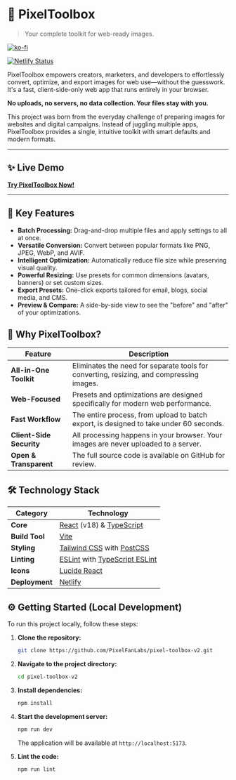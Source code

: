 # 🎨 PixelToolbox

> Your complete toolkit for web-ready images.

[![ko-fi](https://ko-fi.com/img/githubbutton_sm.svg)](https://ko-fi.com/P5P41JNX62)

[![Netlify Status](https://api.netlify.com/api/v1/badges/YOUR_NETLIFY_BADGE_ID/deploy-status)](https://app.netlify.com/sites/pixeltoolbox/deploys)

PixelToolbox empowers creators, marketers, and developers to effortlessly convert, optimize, and export images for web use—without the guesswork. It's a fast, client-side-only web app that runs entirely in your browser.

**No uploads, no servers, no data collection. Your files stay with you.**

This project was born from the everyday challenge of preparing images for websites and digital campaigns. Instead of juggling multiple apps, PixelToolbox provides a single, intuitive toolkit with smart defaults and modern formats.

---

## ✨ Live Demo

**[Try PixelToolbox Now!](https://pixeltoolbox.netlify.app/)**

---

## 🚀 Key Features

*   **Batch Processing:** Drag-and-drop multiple files and apply settings to all at once.
*   **Versatile Conversion:** Convert between popular formats like PNG, JPEG, WebP, and AVIF.
*   **Intelligent Optimization:** Automatically reduce file size while preserving visual quality.
*   **Powerful Resizing:** Use presets for common dimensions (avatars, banners) or set custom sizes.
*   **Export Presets:** One-click exports tailored for email, blogs, social media, and CMS.
*   **Preview & Compare:** A side-by-side view to see the "before" and "after" of your optimizations.

## 🤔 Why PixelToolbox?

| Feature | Description |
|---|---|
| **All-in-One Toolkit** | Eliminates the need for separate tools for converting, resizing, and compressing images. |
| **Web-Focused** | Presets and optimizations are designed specifically for modern web performance. |
| **Fast Workflow** | The entire process, from upload to batch export, is designed to take under 60 seconds. |
| **Client-Side Security** | All processing happens in your browser. Your images are never uploaded to a server. |
| **Open & Transparent** | The full source code is available on GitHub for review. |

## 🛠️ Technology Stack

| Category          | Technology                                                                                             |
| ----------------- | ------------------------------------------------------------------------------------------------------ |
| **Core**          | [React](https://reactjs.org/) (v18) & [TypeScript](https://www.typescriptlang.org/)                     |
| **Build Tool**    | [Vite](https://vitejs.dev/)                                                                            |
| **Styling**       | [Tailwind CSS](https://tailwindcss.com/) with [PostCSS](https://postcss.org/)                            |
| **Linting**       | [ESLint](https://eslint.org/) with [TypeScript ESLint](https://typescript-eslint.io/)                    |
| **Icons**         | [Lucide React](https://lucide.dev/guide/packages/lucide-react)                                         |
| **Deployment**    | [Netlify](https://www.netlify.com/)                                                                    |

## ⚙️ Getting Started (Local Development)

To run this project locally, follow these steps:

1.  **Clone the repository:**
    ```sh
    git clone https://github.com/PixelFanLabs/pixel-toolbox-v2.git
    ```

2.  **Navigate to the project directory:**
    ```sh
    cd pixel-toolbox-v2
    ```

3.  **Install dependencies:**
    ```sh
    npm install
    ```

4.  **Start the development server:**
    ```sh
    npm run dev
    ```
    The application will be available at `http://localhost:5173`.

5.  **Lint the code:**
    ```sh
    npm run lint
    ```
